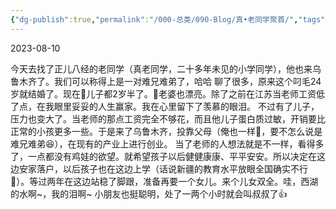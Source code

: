 ```yaml
---
{"dg-publish":true,"permalink":"/000-总类/090-Blog/真•老同学聚首/","tags":["Blog/会友"],"noteIcon":""}
---
```


2023-08-10

今天去找了正儿八经的老同学（真老同学，二十多年未见的小学同学），他也来乌鲁木齐了。我们可以称得上是一对难兄难弟了，哈哈
聊了很多，原来这个叼毛24岁就结婚了。现在👶儿子都2岁半了。🙍老婆也漂亮。除了之前在江苏当老师工资低了点，在我眼里妥妥的人生赢家。我在心里留下了羡慕的眼泪。
不过有了儿子，压力也变大了。当老师的那点工资完全不够花，而且他儿子蛋白质过敏，开销要比正常的小孩更多一些。于是来了乌鲁木齐，投靠父母（俺也一样🙈，要不怎么说是难兄难弟😆），在现有的产业上进行创业。
当了老师的人想法就是不一样，看得多了，一点都没有鸡娃的欲望。就希望孩子以后健健康康、平平安安。所以决定在这边安家落户，以后孩子也在这边上学（话说新疆的教育水平放眼全国确实不行🤔）。等过两年在这边站稳了脚跟，准备再要一个女儿。来个儿女双全。哇，西湖的水啊~，我的泪啊~
小朋友也挺聪明，处了一两个小时就会叫叔叔了👍